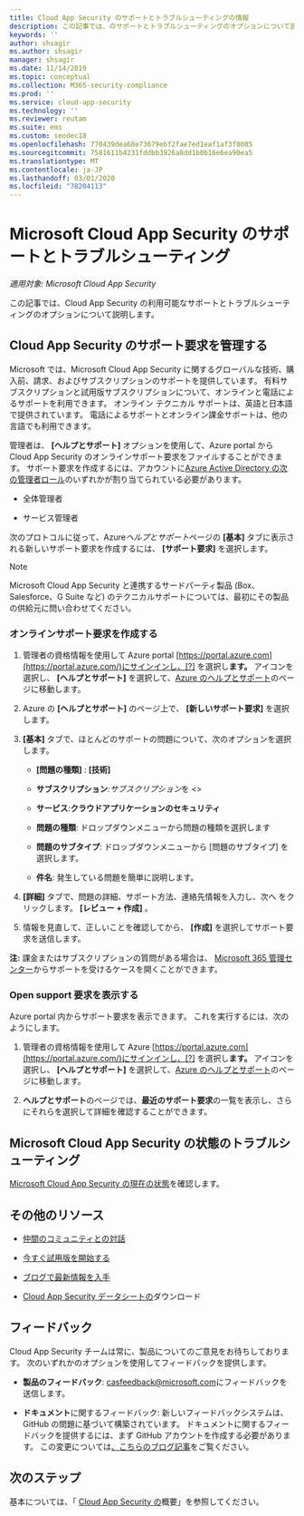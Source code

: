 ```yaml
---
title: Cloud App Security のサポートとトラブルシューティングの情報
description: この記事では、のサポートとトラブルシューティングのオプションについて説明し Microsoft Cloud App Security
keywords: ''
author: shsagir
ms.author: shsagir
manager: shsagir
ms.date: 11/14/2019
ms.topic: conceptual
ms.collection: M365-security-compliance
ms.prod: ''
ms.service: cloud-app-security
ms.technology: ''
ms.reviewer: reutam
ms.suite: ems
ms.custom: seodec18
ms.openlocfilehash: 770439dea68e73679ebf2fae7ed1eaf1af3f8005
ms.sourcegitcommit: 7581611b4231fddbb3926a8dd1b0b16e6ea90ea5
ms.translationtype: MT
ms.contentlocale: ja-JP
ms.lasthandoff: 03/01/2020
ms.locfileid: "78204113"
---
```

# <a name="support-and-troubleshooting-microsoft-cloud-app-security"></a>Microsoft Cloud App Security のサポートとトラブルシューティング

*適用対象: Microsoft Cloud App Security*

この記事では、Cloud App Security の利用可能なサポートとトラブルシューティングのオプションについて説明します。

## <a name="manage-support-requests-for-cloud-app-security"></a>Cloud App Security のサポート要求を管理する

Microsoft では、Microsoft Cloud App Security に関するグローバルな技術、購入前、請求、およびサブスクリプションのサポートを提供しています。 有料サブスクリプションと試用版サブスクリプションについて、オンラインと電話によるサポートを利用できます。 オンライン テクニカル サポートは、英語と日本語で提供されています。 電話によるサポートとオンライン課金サポートは、他の言語でも利用できます。

管理者は、 **[ヘルプとサポート]** オプションを使用して、Azure portal から Cloud App Security のオンラインサポート要求をファイルすることができます。 サポート要求を作成するには、アカウントに[Azure Active Directory の次の管理者ロール](https://docs.microsoft.com/azure/active-directory/active-directory-assign-admin-roles-azure-portal)のいずれかが割り当てられている必要があります。

* 全体管理者

* サービス管理者

次のプロトコルに従って、Azure*ヘルプとサポート*ページの **[基本]** タブに表示される新しいサポート要求を作成するには、 **[サポート要求]** を選択します。

>[!NOTE]
> Microsoft Cloud App Security と連携するサードパーティ製品 (Box、Salesforce、G Suite など) のテクニカルサポートについては、最初にその製品の供給元に問い合わせてください。

### <a name="create-an-online-support-request"></a>オンラインサポート要求を作成する

1. 管理者の資格情報を使用して Azure portal [https://portal.azure.com](https://portal.azure.com/)にサインインし、[?] を選択し**ます。** アイコンを選択し、 **[ヘルプとサポート]** を選択して、[Azure のヘルプとサポート](https://ms.portal.azure.com/#blade/Microsoft_Azure_Support/HelpAndSupportBlade/overview)のページに移動します。

2. Azure の **[ヘルプとサポート]** のページ上で、 **[新しいサポート要求]** を選択します。

3. **[基本]** タブで、ほとんどのサポートの問題について、次のオプションを選択します。

    * **[問題の種類]** : **[技術]**

    * **サブスクリプション**:*サブスクリプション*を \<\>

    * **サービス**:**クラウドアプリケーションのセキュリティ**

    * **問題の種類**: ドロップダウンメニューから問題の種類を選択します

    * **問題のサブタイプ**: ドロップダウンメニューから [問題のサブタイプ] を選択します。

    * **件名**: 発生している問題を簡単に説明します。

4. **[詳細]** タブで、問題の詳細、サポート方法、連絡先情報を入力し、次へ をクリックします。 **[レビュー + 作成]** 。

5. 情報を見直して、正しいことを確認してから、 **[作成]** を選択してサポート要求を送信します。

**注:** 課金またはサブスクリプションの質問がある場合は、 [Microsoft 365 管理センター](https://admin.microsoft.com/Support/SupportEntry.aspx)からサポートを受けるケースを開くことができます。

### <a name="view-open-support-requests"></a>Open support 要求を表示する

Azure portal 内からサポート要求を表示できます。 これを実行するには、次のようにします。

1. 管理者の資格情報を使用して Azure [https://portal.azure.com](https://portal.azure.com/)にサインインし、[?] を選択し**ます。** アイコンを選択し、 **[ヘルプとサポート]** を選択して、[Azure のヘルプとサポート](https://ms.portal.azure.com/#blade/Microsoft_Azure_Support/HelpAndSupportBlade/overview)のページに移動します。

2. **ヘルプとサポート**のページでは、**最近のサポート要求**の一覧を表示し、さらにそれらを選択して詳細を確認することができます。

## <a name="troubleshooting-microsoft-cloud-app-security-status"></a>Microsoft Cloud App Security の状態のトラブルシューティング

[Microsoft Cloud App Security の現在の状態](https://status.cloudappsecurity.com/)を確認します。

## <a name="additional-resources"></a>その他のリソース

* [仲間のコミュニティとの対話](https://techcommunity.microsoft.com/t5/Microsoft-Cloud-App-Security/bd-p/MicrosoftCloudAppSecurity)

* [今すぐ試用版を開始する](https://signup.microsoft.com/Signup?OfferId=757c4c34-d589-46e4-9579-120bba5c92ed&ali=1)

* [ブログで最新情報を入手](https://techcommunity.microsoft.com/t5/Enterprise-Mobility-Security/bg-p/enterprisemobilityandsecurity/label-name/Microsoft%20Cloud%20App%20Security)

* [Cloud App Security データシートの](https://download.microsoft.com/download/E/F/E/EFE908F8-7EDB-4244-8039-67BA574186CC/Microsoft_Cloud_App_Security_eBook.pdf)ダウンロード

## <a name="feedback"></a>フィードバック

Cloud App Security チームは常に、製品についてのご意見をお待ちしております。 次のいずれかのオプションを使用してフィードバックを提供します。

* **製品のフィードバック**: [casfeedback@microsoft.com](mailto:casfeedback@microsoft.com)にフィードバックを送信します。

* **ドキュメント**に関するフィードバック: 新しいフィードバックシステムは、GitHub の問題に基づいて構築されています。 ドキュメントに関するフィードバックを提供するには、まず GitHub アカウントを作成する必要があります。 この変更については[、こちらのブログ記事](https://docs.microsoft.com/teamblog/a-new-feedback-system-is-coming-to-docs)をご覧ください。

## <a name="next-steps"></a>次のステップ

基本については、「 [Cloud App Security の](getting-started-with-cloud-app-security.md)概要」を参照してください。
